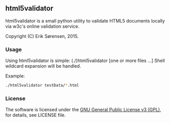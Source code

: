 ## html5validator

html5validator is a small python utility to validate HTML5 documents locally
via w3c's online validation service.

Copyright (C) Erik Sørensen, 2015.

### Usage

Using html5validator is simple: (./)html5validator [one or more files ...]
Shell wildcard expansion will be handled.

Example:
```bash
./html5validator testData/*.html
```

### License

The software is licensed under the [GNU General Public License v3
(GPL)](LICENSE.md), for
details, see LICENSE file.



